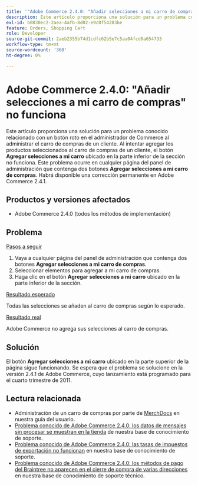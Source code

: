 ```yaml
---
title: '"Adobe Commerce 2.4.0: "Añadir selecciones a mi carro de compras" no funciona"'
description: Este artículo proporciona una solución para un problema conocido relacionado con un botón roto en el administrador de Commerce al administrar el carro de compras de un cliente. Al intentar agregar los productos seleccionados al carro de compras de un cliente, el botón **Agregar selecciones al carro de compras** situado en la parte inferior de la sección no funciona. Este problema se produce en cualquier página del panel de administración que contenga dos botones **Agregar selecciones al carro de compras**. Habrá disponible una corrección permanente en Adobe Commerce 2.4.1.
exl-id: b0830ec2-2aea-4afb-8d02-e9c8f54283be
feature: Orders, Shopping Cart
role: Developer
source-git-commit: 2aeb2355b74d1cdfc62b5e7c5aa04fcd0a654733
workflow-type: tm+mt
source-wordcount: '360'
ht-degree: 0%

---
```


# Adobe Commerce 2.4.0: &quot;Añadir selecciones a mi carro de compras&quot; no funciona

Este artículo proporciona una solución para un problema conocido relacionado con un botón roto en el administrador de Commerce al administrar el carro de compras de un cliente. Al intentar agregar los productos seleccionados al carro de compras de un cliente, el botón **Agregar selecciones a mi carro** ubicado en la parte inferior de la sección no funciona. Este problema ocurre en cualquier página del panel de administración que contenga dos botones **Agregar selecciones a mi carro de compras**. Habrá disponible una corrección permanente en Adobe Commerce 2.4.1.

## Productos y versiones afectados

* Adobe Commerce 2.4.0 (todos los métodos de implementación)

## Problema

<u>Pasos a seguir</u>

1. Vaya a cualquier página del panel de administración que contenga dos botones **Agregar selecciones a mi carro de compras**.
1. Seleccionar elementos para agregar a mi carro de compras.
1. Haga clic en el botón **Agregar selecciones a mi carro** ubicado en la parte inferior de la sección.

<u>Resultado esperado</u>

Todas las selecciones se añaden al carro de compras según lo esperado.

<u>Resultado real</u>

Adobe Commerce no agrega sus selecciones al carro de compras.

## Solución

El botón **Agregar selecciones a mi carro** ubicado en la parte superior de la página sigue funcionando. Se espera que el problema se solucione en la versión 2.4.1 de Adobe Commerce, cuyo lanzamiento está programado para el cuarto trimestre de 2011.

## Lectura relacionada

* Administración de un carro de compras por parte de [MerchDocs](https://experienceleague.adobe.com/es/docs/commerce-admin/stores-sales/point-of-purchase/assist/shopping-assisted-cart-manage) en nuestra guía del usuario.
* [Problema conocido de Adobe Commerce 2.4.0: los datos de mensajes sin procesar se muestran en la tienda](/help/troubleshooting/storefront/magento-2-4-0-issue-storefront-raw-message-data-display.md) de nuestra base de conocimiento de soporte.
* [Problema conocido de Adobe Commerce 2.4.0: las tasas de impuestos de exportación no funcionan](/help/troubleshooting/miscellaneous/magento-2-4-0-known-issue-export-tax-rates-does-not-work.md) en nuestra base de conocimiento de soporte.
* [Problema conocido de Adobe Commerce 2.4.0: los métodos de pago del Braintree no aparecen en el cierre de compra de varias direcciones](/help/troubleshooting/payments/magento-2-4-0-braintree-not-in-multiple-addresses-checkout.md) en nuestra base de conocimiento de soporte técnico.
